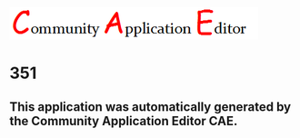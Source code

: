 ![CAE](https://github.com/PhilCAEOrg/application-351/blob/master/img/logo.png)  

351
===================


This application was automatically generated by the Community Application Editor CAE.  
---------------
